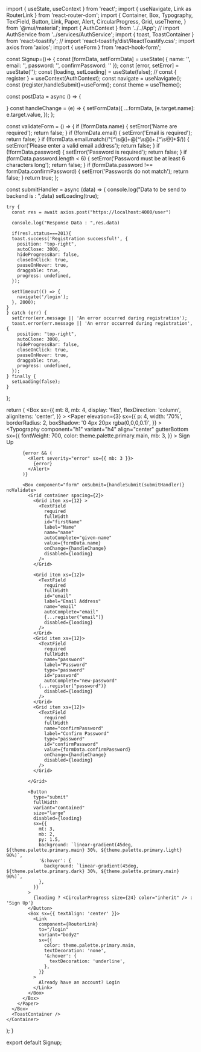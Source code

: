 import { useState, useContext } from 'react';
import { useNavigate, Link as RouterLink } from 'react-router-dom';
import {
  Container,
  Box,
  Typography,
  TextField,
  Button,
  Link,
  Paper,
  Alert,
  CircularProgress,
  Grid,
  useTheme,
} from '@mui/material';
import { AuthContext } from '../../App';
// import AuthService from '../services/AuthService';
import { toast, ToastContainer } from 'react-toastify';
// import 'react-toastify/dist/ReactToastify.css';
import axios from 'axios';
import { useForm } from 'react-hook-form';

const Signup=()=> {
  const [formData, setFormData] = useState(
    {
    name: '',
    email: '',
    password: '',
    confirmPassword: ''
    });
  const [error, setError] = useState('');
  const [loading, setLoading] = useState(false);
  // const { register } = useContext(AuthContext);
  const navigate = useNavigate();
  const {register,handleSubmit}=useForm();
  const theme = useTheme();

  const postData = async () => {

  }
  const handleChange = (e) => {
    setFormData({
      ...formData,
      [e.target.name]: e.target.value,
    });
  };

  const validateForm = () => {
    if (!formData.name) {
      setError('Name are required');
      return false;
    }
    if (!formData.email) {
      setError('Email is required');
      return false;
    }
    if (!formData.email.match(/^[^\s@]+@[^\s@]+\.[^\s@]+$/)) {
      setError('Please enter a valid email address');
      return false;
    }
    if (!formData.password) {
      setError('Password is required');
      return false;
    }
    if (formData.password.length < 6) {
      setError('Password must be at least 6 characters long');
      return false;
    }
    if (formData.password !== formData.confirmPassword) {
      setError('Passwords do not match');
      return false;
    }
    return true;
  };

  const submitHandler = async (data) => {
    console.log("Data to be send to backend is : ",data)
    setLoading(true);

    try {   
      const res = await axios.post("https://localhost:4000/user")
      
      console.log("Response Data : ",res.data)

      if(res?.status===201){
      toast.success('Registration successful!', {
        position: "top-right",
        autoClose: 3000,
        hideProgressBar: false,
        closeOnClick: true,
        pauseOnHover: true,
        draggable: true,
        progress: undefined,
      });

      setTimeout(() => {
        navigate('/login');
      }, 2000);
    }
    } catch (err) {
      setError(err.message || 'An error occurred during registration');
      toast.error(err.message || 'An error occurred during registration', {
        position: "top-right",
        autoClose: 3000,
        hideProgressBar: false,
        closeOnClick: true,
        pauseOnHover: true,
        draggable: true,
        progress: undefined,
      });
    } finally {
      setLoading(false);
    }
  };

  return (
    <Container maxWidth="md">
      <Box
        sx={{
          mt: 8,
          mb: 4,
          display: 'flex',
          flexDirection: 'column',
          alignItems: 'center',
        }}
      >
        <Paper
          elevation={3}
          sx={{
            p: 4,
            width: '70%',
            borderRadius: 2,
            boxShadow: '0 4px 20px rgba(0,0,0,0.1)',
          }}
        >
          <Typography
            component="h1"
            variant="h4"
            align="center"
            gutterBottom
            sx={{
              fontWeight: 700,
              color: theme.palette.primary.main,
              mb: 3,
            }}
          >
            Sign Up
          </Typography>

          {error && (
            <Alert severity="error" sx={{ mb: 3 }}>
              {error}
            </Alert>
          )}

          <Box component="form" onSubmit={handleSubmit(submitHandler)} noValidate>
            <Grid container spacing={2}>
              <Grid item xs={12} >
                <TextField
                  required
                  fullWidth
                  id="firstName"
                  label="Name"
                  name="name"
                  autoComplete="given-name"
                  value={formData.name}
                  onChange={handleChange}
                  disabled={loading}
                />
              </Grid>
             
              <Grid item xs={12}>
                <TextField
                  required
                  fullWidth
                  id="email"
                  label="Email Address"
                  name="email"
                  autoComplete="email"
                  {...register("email")}
                  disabled={loading}
                />
              </Grid>
              <Grid item xs={12}>
                <TextField
                  required
                  fullWidth
                  name="password"
                  label="Password"
                  type="password"
                  id="password"
                  autoComplete="new-password"
                {...register("password")}
                  disabled={loading}
                />
              </Grid>
              <Grid item xs={12}>
                <TextField
                  required
                  fullWidth
                  name="confirmPassword"
                  label="Confirm Password"
                  type="password"
                  id="confirmPassword"
                  value={formData.confirmPassword}
                  onChange={handleChange}
                  disabled={loading}
                />
              </Grid>
              
            </Grid>

            <Button
              type="submit"
              fullWidth
              variant="contained"
              size="large"
              disabled={loading}
              sx={{
                mt: 3,
                mb: 2,
                py: 1.5,
                background: `linear-gradient(45deg, ${theme.palette.primary.main} 30%, ${theme.palette.primary.light} 90%)`,
                '&:hover': {
                  background: `linear-gradient(45deg, ${theme.palette.primary.dark} 30%, ${theme.palette.primary.main} 90%)`,
                },
              }}
            >
              {loading ? <CircularProgress size={24} color="inherit" /> : 'Sign Up'}
            </Button>
            <Box sx={{ textAlign: 'center' }}>
              <Link
                component={RouterLink}
                to="/login"
                variant="body2"
                sx={{
                  color: theme.palette.primary.main,
                  textDecoration: 'none',
                  '&:hover': {
                    textDecoration: 'underline',
                  },
                }}
              >
                Already have an account? Login
              </Link>
            </Box>
          </Box>
        </Paper>
      </Box>
      <ToastContainer />
    </Container>
  );
}

export default Signup;